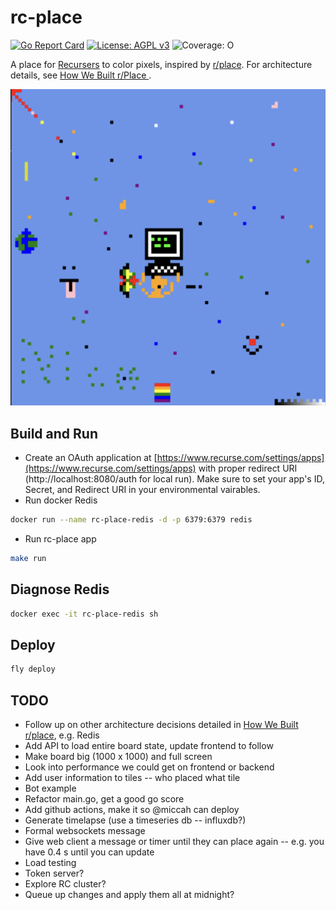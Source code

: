 # rc-place
[![Go Report Card](https://goreportcard.com/badge/github.com/jobin212/rc-place)](https://goreportcard.com/report/github.com/jobin212/rc-place) [![License: AGPL v3](https://img.shields.io/badge/License-AGPL_v3-blue.svg)](https://www.gnu.org/licenses/agpl-3.0) ![Coverage: O](https://img.shields.io/badge/coverage-200%25-red)



A place for [Recursers](https://www.recurse.com) to color pixels, inspired by
[r/place](https://www.reddit.com/r/place/). For architecture details, see [How We Built r/Place
](https://www.redditinc.com/blog/how-we-built-rplace).

![RC Place Image from 2022-03-21](docs/rc-place-2022-03-21.png)

## Build and Run
- Create an OAuth application at [https://www.recurse.com/settings/apps](https://www.recurse.com/settings/apps) with proper redirect URI (http://localhost:8080/auth for local run). Make sure to set your app's ID, Secret, and Redirect URI in your environmental vairables.
- Run docker Redis
```bash
docker run --name rc-place-redis -d -p 6379:6379 redis 
```
- Run rc-place app
```bash
make run
```

## Diagnose Redis
```bash
docker exec -it rc-place-redis sh
```


## Deploy
```bash
fly deploy
```

## TODO
- Follow up on other architecture decisions detailed in [How We Built r/place](https://www.redditinc.com/blog/how-we-built-rplace), e.g. Redis
- Add API to load entire board state, update frontend to follow
- Make board big (1000 x 1000) and full screen
- Look into performance we could get on frontend or backend
- Add user information to tiles -- who placed what tile
- Bot example
- Refactor main.go, get a good go score
- Add github actions, make it so @miccah can deploy
- Generate timelapse (use a timeseries db -- influxdb?)
- Formal websockets message
- Give web client a message or timer until they can place again -- e.g. you have 0.4 s until you can update
- Load testing
- Token server?
- Explore RC cluster?
- Queue up changes and apply them all at midnight?
